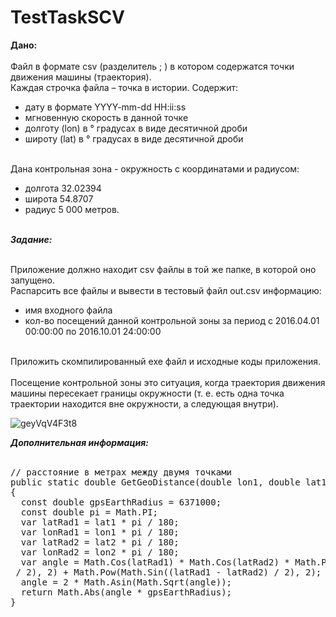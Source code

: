 # TestTaskSCV
**Дано:**<br /><br />
Файл в формате csv (разделитель ; ) в котором содержатся точки движения машины (траектория).<br />
Каждая строчка файла – точка в истории. Содержит:<br />
- дату в формате YYYY-mm-dd HH:ii:ss<br />
- мгновенную скорость в данной точке<br />
- долготу (lon) в ° градусах в виде десятичной дроби<br />
- широту (lat) в ° градусах в виде десятичной дроби<br /><br />

Дана контрольная зона - окружность с координатами и радиусом:<br />
- долгота 32.02394<br />
- широта 54.8707<br />
- радиус 5 000 метров.<br /><br />

***Задание:***<br /><br />

Приложение должно находит csv файлы в той же папке, в которой оно запущено.<br />
Распарсить все файлы и вывести в тестовый файл out.csv информацию:<br />
- имя входного файла<br />
- кол-во посещений данной контрольной зоны за период с 2016.04.01 00:00:00 по 2016.10.01 24:00:00<br /><br />

Приложить скомпилированный exe файл и исходные коды приложения.<br /><br />
Посещение контрольной зоны это ситуация, когда траектория движения машины пересекает границы
окружности (т. е. есть одна точка траектории находится вне окружности, а следующая внутри).<br />

![geyVqV4F3t8](https://user-images.githubusercontent.com/73870030/144600331-6be7bced-ef5c-45b4-9135-6470e3025c66.jpg)<br />

***Дополнительная информация:***<br /><br />

<pre>
// расстояние в метрах между двумя точками
public static double GetGeoDistance(double lon1, double lat1, double lon2, double lat2)
{
  const double gpsEarthRadius = 6371000;
  const double pi = Math.PI;
  var latRad1 = lat1 * pi / 180;
  var lonRad1 = lon1 * pi / 180;
  var latRad2 = lat2 * pi / 180;
  var lonRad2 = lon2 * pi / 180;
  var angle = Math.Cos(latRad1) * Math.Cos(latRad2) * Math.Pow(Math.Sin((lonRad1 - lonRad2)
 / 2), 2) + Math.Pow(Math.Sin((latRad1 - latRad2) / 2), 2);
  angle = 2 * Math.Asin(Math.Sqrt(angle));
  return Math.Abs(angle * gpsEarthRadius);
}
</pre>
